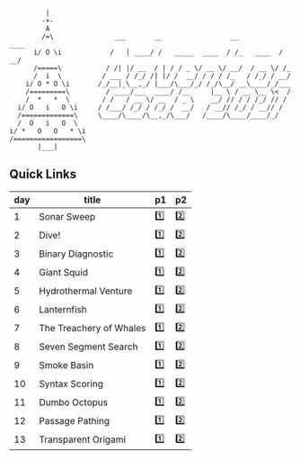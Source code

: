 ```
         |
        -+-
         A
        /=\               ___       __                 __           ____
      i/ O \i            /   | ____/ /   _____  ____  / /_   ____  / __/
      /=====\           / /| |/ __  / | / / _ \/ __ \/ __/  / __ \/ /_
      /  i  \          / ___ / /_/ /| |/ /  __/ / / / /_   / /_/ / __/
    i/ O * O \i       /_/__|_\__,_/ |___/\___/_/ /_/\__/ __\____/_/___
    /=========\         / ____/___  ____/ /__     |__ \ / __ \__ \<  /
    /  *   *  \        / /   / __ \/ __  / _ \    __/ // / / /_/ // /
  i/ O   i   O \i     / /___/ /_/ / /_/ /  __/   / __// /_/ / __// /
  /=============\     \____/\____/\__,_/\___/   /____/\____/____/_/
  /  O   i   O  \
i/ *   O   O   * \i
/=================\
       |___|
```

## Quick Links

| day | title | p1 | p2 |
| --- | --- | --- | --- |
| 1   | Sonar Sweep             | [1️⃣](day-01/1.litcoffee) | [2️⃣](day-01/2.litcoffee) |
| 2   | Dive!                   | [1️⃣](day-02/1.litcoffee) | [2️⃣](day-02/2.litcoffee) |
| 3   | Binary Diagnostic       | [1️⃣](day-03/1.litcoffee) | [2️⃣](day-03/2.litcoffee) |
| 4   | Giant Squid             | [1️⃣](day-04/1.litcoffee) | [2️⃣](day-04/2.litcoffee) |
| 5   | Hydrothermal Venture    | [1️⃣](day-05/1.litcoffee) | [2️⃣](day-05/2.litcoffee) |
| 6   | Lanternfish             | [1️⃣](day-06/1.litcoffee) | [2️⃣](day-06/2.litcoffee) |
| 7   | The Treachery of Whales | [1️⃣](day-07/1.litcoffee) | [2️⃣](day-07/2.litcoffee) |
| 8   | Seven Segment Search    | [1️⃣](day-08/1.litcoffee) | [2️⃣](day-08/2.litcoffee) |
| 9   | Smoke Basin             | [1️⃣](day-09/1.litcoffee) | [2️⃣](day-09/2.litcoffee) |
| 10  | Syntax Scoring          | [1️⃣](day-10/1.litcoffee) | [2️⃣](day-10/2.litcoffee) |
| 11  | Dumbo Octopus           | [1️⃣](day-11/1.litcoffee) | [2️⃣](day-11/2.litcoffee) |
| 12  | Passage Pathing         | [1️⃣](day-12/1.litcoffee) | [2️⃣](day-12/2.litcoffee) |
| 13  | Transparent Origami     | [1️⃣](day-13/1.litcoffee) | [2️⃣](day-13/2.litcoffee) |
